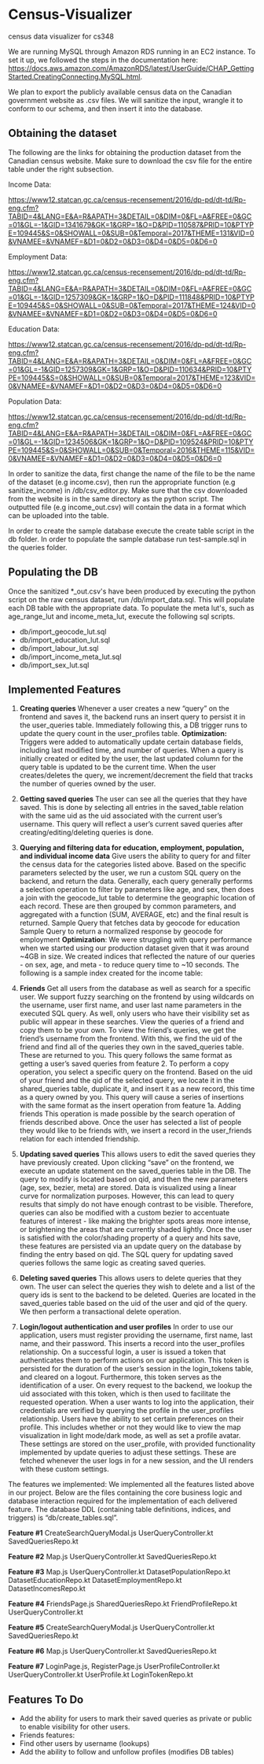 # Census-Visualizer
census data visualizer for cs348

We are running MySQL through Amazon RDS running in an EC2 instance. To set it up, we followed the steps in the documentation here: https://docs.aws.amazon.com/AmazonRDS/latest/UserGuide/CHAP_GettingStarted.CreatingConnecting.MySQL.html.


We plan to export the publicly available census data on the Canadian government website as .csv files. We will sanitize the input, wrangle it to conform to our schema, and then insert it into the database.

## Obtaining the dataset

The following are the links for obtaining the production dataset from the Canadian census website. Make sure to download the csv file for the entire table under the right subsection.

Income Data:

https://www12.statcan.gc.ca/census-recensement/2016/dp-pd/dt-td/Rp-eng.cfm?TABID=4&LANG=E&A=R&APATH=3&DETAIL=0&DIM=0&FL=A&FREE=0&GC=01&GL=-1&GID=1341679&GK=1&GRP=1&O=D&PID=110587&PRID=10&PTYPE=109445&S=0&SHOWALL=0&SUB=0&Temporal=2017&THEME=131&VID=0&VNAMEE=&VNAMEF=&D1=0&D2=0&D3=0&D4=0&D5=0&D6=0

Employment Data:

https://www12.statcan.gc.ca/census-recensement/2016/dp-pd/dt-td/Rp-eng.cfm?TABID=4&LANG=E&A=R&APATH=3&DETAIL=0&DIM=0&FL=A&FREE=0&GC=01&GL=-1&GID=1257309&GK=1&GRP=1&O=D&PID=111848&PRID=10&PTYPE=109445&S=0&SHOWALL=0&SUB=0&Temporal=2017&THEME=124&VID=0&VNAMEE=&VNAMEF=&D1=0&D2=0&D3=0&D4=0&D5=0&D6=0

Education Data:

https://www12.statcan.gc.ca/census-recensement/2016/dp-pd/dt-td/Rp-eng.cfm?TABID=4&LANG=E&A=R&APATH=3&DETAIL=0&DIM=0&FL=A&FREE=0&GC=01&GL=-1&GID=1257309&GK=1&GRP=1&O=D&PID=110634&PRID=10&PTYPE=109445&S=0&SHOWALL=0&SUB=0&Temporal=2017&THEME=123&VID=0&VNAMEE=&VNAMEF=&D1=0&D2=0&D3=0&D4=0&D5=0&D6=0

Population Data:

https://www12.statcan.gc.ca/census-recensement/2016/dp-pd/dt-td/Rp-eng.cfm?TABID=4&LANG=E&A=R&APATH=3&DETAIL=0&DIM=0&FL=A&FREE=0&GC=01&GL=-1&GID=1234506&GK=1&GRP=1&O=D&PID=109524&PRID=10&PTYPE=109445&S=0&SHOWALL=0&SUB=0&Temporal=2016&THEME=115&VID=0&VNAMEE=&VNAMEF=&D1=0&D2=0&D3=0&D4=0&D5=0&D6=0

In order to sanitize the data, first change the name of the file to be the name of the dataset (e.g income.csv), then run the appropriate function (e.g sanitize_income) in /db/csv_editor.py. Make sure that the csv downloaded from the website is in the same directory as the python script. The outputted file (e.g income_out.csv) will contain the data in a format which can be uploaded into the table.

In order to create the sample database execute the create table script in the db folder. In order to populate 
the sample database run test-sample.sql in the queries folder.

## Populating the DB
Once the sanitized *_out.csv's have been produced by executing the python script on the raw census dataset, run /db/import_data.sql. This will populate each DB table with the appropriate data. 
To populate the meta lut's, such as age_range_lut and income_meta_lut, execute the following sql scripts.
- db/import_geocode_lut.sql
- db/import_education_lut.sql
- db/import_labour_lut.sql
- db/import_income_meta_lut.sql
- db/import_sex_lut.sql

## Implemented Features

1. __Creating queries__
Whenever a user creates a new “query” on the frontend and saves it, the backend runs an insert query to persist it in the user_queries table. Immediately following this, a DB trigger runs to update the query count in the user_profiles table. __Optimization:__ Triggers were added to automatically update certain database fields, including last modified time, and number of queries. When a query is initially created or edited by the user, the last updated column for the query table is updated to be the current time. When the user creates/deletes the query, we increment/decrement the field that tracks the number of queries owned by the user.

2. __Getting saved queries__ 
The user can see all the queries that they have saved. This is done by selecting all entries in the saved_table relation with the same uid as the uid associated with the current user’s username. This query will reflect a user’s current saved queries after creating/editing/deleting queries is done.

3. __Querying and filtering data for education, employment, population, and individual income data__
Give users the ability to query for and filter the census data for the categories listed above. Based on the specific parameters selected by the user, we run a custom SQL query on the backend, and return the data. Generally, each query generally performs a selection operation to filter by parameters like age, and sex, then does a join with the geocode_lut table to determine the geographic location of each record. These are then grouped by common parameters, and aggregated with a function (SUM, AVERAGE, etc) and the final result is returned. Sample Query that fetches data by geocode for education Sample Query to return a normalized response by geocode for employment __Optimization__: We were struggling with query performance when we started using our production dataset given that it was around ~4GB in size. We created indices that reflected the nature of our queries - on sex, age, and meta - to reduce query time to ~10 seconds.
The following is a sample index created for the income table:

4. __Friends__
Get all users from the database as well as search for a specific user. We support fuzzy searching on the frontend by using wildcards on the username, user first name, and user last name parameters in the executed SQL query. As well, only users who have their visibility set as public will appear in these searches. View the queries of a friend and copy them to be your own. To view the friend’s queries, we get the friend’s username from the frontend. With this, we find the uid of the friend and find all of the queries they own in the saved_queries table. These are returned to you. This query follows the same format as getting a user’s saved queries from feature 2. To perform a copy operation, you select a specific query on the frontend. Based on the uid of your friend and the qid of the selected query, we locate it in the shared_queries table, duplicate it, and insert it as a new record, this time as a query owned by you. This query will cause a series of insertions with the same format as the insert operation from feature 1a.  Adding friends This operation is made possible by the search operation of friends described above. Once the user has selected a list of people they would like to be friends with, we insert a record in the user_friends relation for each intended friendship.

5. __Updating saved queries__
This allows users to edit the saved queries they have previously created. Upon clicking “save” on the frontend, we execute an update statement on the saved_queries table in the DB. The query to modify is located based on qid, and then the new parameters (age, sex, bezier, meta) are stored.
Data is visualized using a linear curve for normalization purposes. However, this can lead to query results that simply do not have enough contrast to be visible. Therefore, queries can also be modified with a custom bezier to accentuate features of interest - like making the brighter spots areas more intense, or brightening the areas that are currently shaded lightly. Once the user is satisfied with the color/shading property of a query and hits save, these features are persisted via an update query on the database by finding the entry based on qid.
The SQL query for updating saved queries follows the same logic as creating saved queries. 

6. __Deleting saved queries__
This allows users to delete queries that they own. The user can select the queries they wish to delete and a list of the query ids is sent to the backend to be deleted. 
Queries are located in the saved_queries table based on the uid of the user and qid of the query. We then perform a transactional delete operation.

7. __Login/logout authentication and user profiles__
In order to use our application, users must register providing the username, first name, last name, and their password. This inserts a record into the user_profiles relationship. On a successful login, a user is issued a token that authenticates them to perform actions on our application. This token is persisted for the duration of the user’s session in the login_tokens table, and cleared on a logout. Furthermore, this token serves as the identification of a user. On every request to the backend, we lookup the uid associated with this token, which is then used to facilitate the requested operation. When a user wants to log into the application, their credentials are verified by querying the profile in the user_profiles relationship. Users have the ability to set certain preferences on their profile. This includes whether or not they would like to view the map visualization in light mode/dark mode, as well as set a profile avatar. These settings are stored on the user_profile, with provided functionality implemented by update queries to adjust these settings. These are fetched whenever the user logs in for a new session, and the UI renders with these custom settings.

The features we implemented:
We implemented all the features listed above in our project. Below are the files containing the core business logic and database interaction required for the implementation of each delivered feature. The database DDL (containing table definitions, indices, and triggers) is “db/create_tables.sql”.


__Feature #1__
CreateSearchQueryModal.js
UserQueryController.kt
SavedQueriesRepo.kt

__Feature #2__
Map.js
UserQueryController.kt
SavedQueriesRepo.kt

__Feature #3__
Map.js
UserQueryController.kt
DatasetPopulationRepo.kt
DatasetEducationRepo.kt
DatasetEmploymentRepo.kt
DatasetIncomesRepo.kt

__Feature #4__
FriendsPage.js 
SharedQueriesRepo.kt
FriendProfileRepo.kt
UserQueryController.kt

__Feature #5__
CreateSearchQueryModal.js 
UserQueryController.kt
SavedQueriesRepo.kt

__Feature #6__
Map.js
UserQueryController.kt
SavedQueriesRepo.kt

__Feature #7__
LoginPage.js, RegisterPage.js
UserProfileController.kt
UserQueryController.kt
UserProfile.kt
LoginTokenRepo.kt

## Features To Do
- Add the ability for users to mark their saved queries as private or public to enable visibility for other users.
- Friends features:
 - Find other users by username (lookups)
 - Add the ability to follow and unfollow profiles (modifies DB tables)
